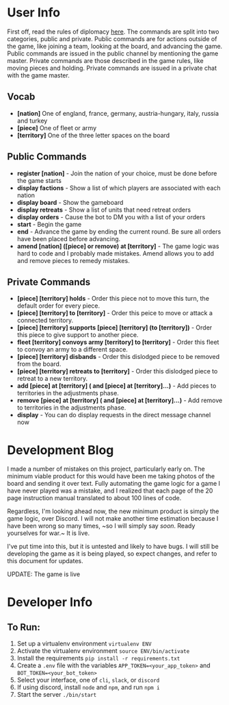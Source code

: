 # User Info
First off, read the rules of diplomacy [here](https://web.archive.org/web/20190429013343/https://www.wizards.com/avalonhill/rules/diplomacy.pdf). The commands are split into two categories, public and private. Public commands are for actions outside of the game, like joining a team, looking at the board, and advancing the game. Public commands are issued in the public channel by mentioning the game master.  Private commands are those described in the game rules, like moving pieces and holding. Private commands are issued in a private chat with the game master.
## Vocab
- __[nation]__ One of england, france, germany, austria-hungary, italy, russia and turkey
- __[piece]__ One of fleet or army
- __[territory]__ One of the three letter spaces on the board
## Public Commands
- __register [nation]__ - Join the nation of your choice, must be done before the game starts
- __display factions__ - Show a list of which players are associated with each nation
- __display board__ - Show the gameboard
- __display retreats__ - Show a list of units that need retreat orders
- __display orders__ - Cause the bot to DM you with a list of your orders
- __start__ - Begin the game
- __end__ - Advance the game by ending the current round. Be sure all orders have been placed before advancing.
- __amend [nation] ([piece] or remove) at [territory]__ - The game logic was hard to code and I probably made mistakes. Amend allows you to add and remove pieces to remedy mistakes. 
## Private Commands
- __[piece] [territory] holds__ - Order this piece not to move this turn, the default order for every piece.
- __[piece] [territory] to [territory]__ - Order this peice to move or attack a connected territory.
- __[piece] [territory] supports [piece] [territory] (to [territory])__ - Order this piece to give support to another piece.
- __fleet [territory] convoys army [territory] to [territory]__ - Order this fleet to convoy an army to a different space.
- __[piece] [territory] disbands__ - Order this dislodged piece to be removed from the board.
- __[piece] [territory] retreats to [territory]__ - Order this dislodged piece to retreat to a new territory.
- __add [piece] at [territory] ( and [piece] at [territory]...)__ - Add pieces to territories in the adjustments phase.
- __remove [piece] at [territory] ( and [piece] at [territory]...)__ - Add remove to territories in the adjustments phase.
- __display__ - You can do display requests in the direct message channel now
# Development Blog
I made a number of mistakes on this project, particularly early on. The minimum viable product for this would have been me taking 
photos of the board and sending it over text. Fully automating the game logic for a game I have never played was a mistake, and I realized that each page of the 20 page instruction manual translated to about 100 lines of code.

Regardless, I'm looking ahead now, the new minimum product is simply the game logic, over Discord. I will not make another time estimation because I have been wrong so many times, ~so I will simply say _soon_. Ready yourselves for war.~ It is live.

I've put time into this, but it is untested and likely to have bugs. I will still be developing the game as it is being played, so expect changes, and refer to this document for updates.

UPDATE: The game is live

# Developer Info
## To Run:
1. Set up a virtualenv environment `virtualenv ENV`
1. Activate the virtualenv environment `source ENV/bin/activate`
1. Install the requirements `pip install -r requirements.txt`
1. Create a `.env` file with the variables `APP_TOKEN=<your_app_token>` and `BOT_TOKEN=<your_bot_token>`
1. Select your interface, one of `cli`, `slack`, or `discord`
1. If using discord, install `node` and `npm`, and run `npm i`
1. Start the server `./bin/start`
